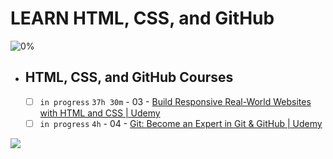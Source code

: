 # LEARN HTML, CSS, and GitHub

![0%](https://progress-bar.dev/0/?title=Done)
<br />

- ## HTML, CSS, and GitHub Courses

  - [ ] `in progress` `37h 30m` - 03 - [Build Responsive Real-World Websites with HTML and CSS | Udemy](https://www.udemy.com/course/design-and-develop-a-killer-website-with-html5-and-css3/)
  - [ ] `in progress` `4h` - 04 - [Git: Become an Expert in Git & GitHub | Udemy](https://www.udemy.com/course/git-expert-4-hours/)

<img src="https://img.shields.io/badge/Total%20Number%20Of%20Hours%20For%20This%20Courses-41h30m-blue">
